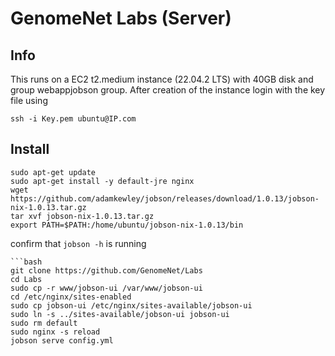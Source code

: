 # GenomeNet Labs (Server)

## Info

This runs on a EC2 t2.medium instance (22.04.2 LTS) with 40GB disk and group webappjobson group. After creation of the instance login with the key file using

```
ssh -i Key.pem ubuntu@IP.com
```

## Install

```
sudo apt-get update
sudo apt-get install -y default-jre nginx
wget https://github.com/adamkewley/jobson/releases/download/1.0.13/jobson-nix-1.0.13.tar.gz
tar xvf jobson-nix-1.0.13.tar.gz
export PATH=$PATH:/home/ubuntu/jobson-nix-1.0.13/bin
```

confirm that `jobson -h` is running

```
```bash
git clone https://github.com/GenomeNet/Labs
cd Labs
sudo cp -r www/jobson-ui /var/www/jobson-ui
cd /etc/nginx/sites-enabled
sudo cp jobson-ui /etc/nginx/sites-available/jobson-ui
sudo ln -s ../sites-available/jobson-ui jobson-ui
sudo rm default
sudo nginx -s reload
jobson serve config.yml
```


